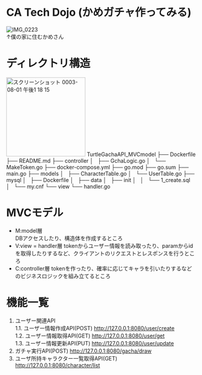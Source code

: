 # CA Tech Dojo (かめガチャ作ってみる)

![IMG_0223](https://user-images.githubusercontent.com/66200485/127758779-ed5f97f5-f406-414d-b137-75d913fcff27.JPG)  
↑僕の家に住むかめさん

# ディレクトリ構造
<img width="209" alt="スクリーンショット 0003-08-01 午後1 18 15" src="https://user-images.githubusercontent.com/66200485/127759060-9ac560cd-0026-4abd-894c-7b5297b1cb1a.png">
TurtleGachaAPI_MVCmodel  
├── Dockerfile  
├── README.md  
├── controller  
│   ├── GchaLogic.go  
│   └── MakeToken.go  
├── docker-compose.yml  
├── go.mod  
├── go.sum  
├── main.go  
├── models  
│   ├── CharacterTable.go  
│   └── UserTable.go  
├── mysql  
│   ├── Dockerfile  
│   ├── data  
│   ├── init  
│   │   └── 1_create.sql  
│   └── my.cnf  
└── view  
    └── handler.go  


# MVCモデル
- M:model層  
DBアクセスしたり、構造体を作成するところ  
- V:view = handler層
tokenからユーザー情報を読み取ったり、paramからidを取得したりするなど、クライアントのリクエストとレスポンスを行うところ  
- C:controller層
tokenを作ったり、確率に応じてキャラを引いたりするなどのビジネスロジックを組み立てるところ  
 
# 機能一覧
1. ユーザー関連API  
    1.1. ユーザー情報作成API(POST) http://127.0.0.1:8080/user/create  
    1.2. ユーザー情報取得API(GET) http://127.0.0.1:8080/user/get  
    1.3. ユーザー情報更新API(PUT) http://127.0.0.1:8080/user/update  
1. ガチャ実行API(POST) http://127.0.0.1:8080/gacha/draw  
1. ユーザ所持キャラクター一覧取得API(GET) http://127.0.0.1:8080/character/list  




